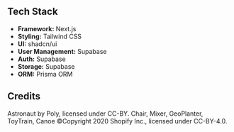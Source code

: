## Tech Stack

- **Framework:** Next.js
- **Styling:** Tailwind CSS
- **UI:** shadcn/ui
- **User Management:** Supabase
- **Auth:** Supabase
- **Storage:** Supabase
- **ORM:** Prisma ORM

## Credits

Astronaut by Poly, licensed under CC-BY.
Chair, Mixer, GeoPlanter, ToyTrain, Canoe ©Copyright 2020 Shopify Inc., licensed under CC-BY-4.0.

